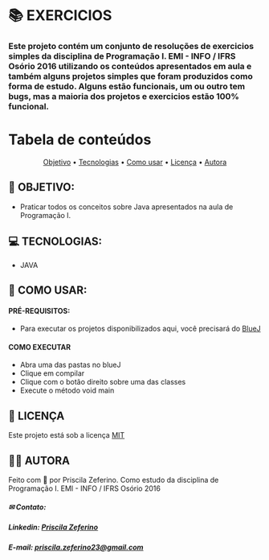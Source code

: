 # 📚 EXERCICIOS


### Este projeto contém um conjunto de resoluções de exercicios simples da disciplina de Programação I. EMI - INFO / IFRS Osório 2016 utilizando os conteúdos apresentados em aula e também alguns projetos simples que foram produzidos como forma de estudo. Alguns estão funcionais, um ou outro tem bugs, mas a maioria dos projetos e exercicios estão  100% funcional. 

Tabela de conteúdos
=================

<p align="center">
 <a href="#-objetivo">Objetivo</a> •
 <a href="#-tecnologias">Tecnologias</a> • 
 <a href="#-como-usar">Como usar</a> • 
 <a href="#-licença">Licença</a> • 
 <a href="#-autora">Autora</a>

</p>

## 🚀 OBJETIVO: 
 
 - Praticar todos os conceitos sobre Java apresentados na aula de Programação I.

## 💻 TECNOLOGIAS:
 
 - JAVA

## 📢 COMO USAR:

#### PRÉ-REQUISITOS: 
  
  - Para executar os projetos disponibilizados aqui, você precisará do <a href="https://www.bluej.org/">BlueJ</a>

#### COMO EXECUTAR
  
  - Abra uma das pastas no blueJ
  - Clique em compilar
  - Clique com o botão direito sobre uma das classes
  - Execute o método void main
  
## 📃 LICENÇA
Este projeto está sob a licença <a href="https://github.com/PriscilaZeferino/Proffy/blob/master/LICENSE">MIT</a>

## 👧🏻 AUTORA

Feito com 🧡 por Priscila Zeferino.
Como estudo da disciplina de Programação I. EMI - INFO / IFRS Osório 2016 
 
##### ✉ Contato:

##### Linkedin: <a href="https://www.linkedin.com/in/priscila-zeferino-594b5b175/"> Priscila Zeferino</a>
##### E-mail: priscila.zeferino23@gmail.com
